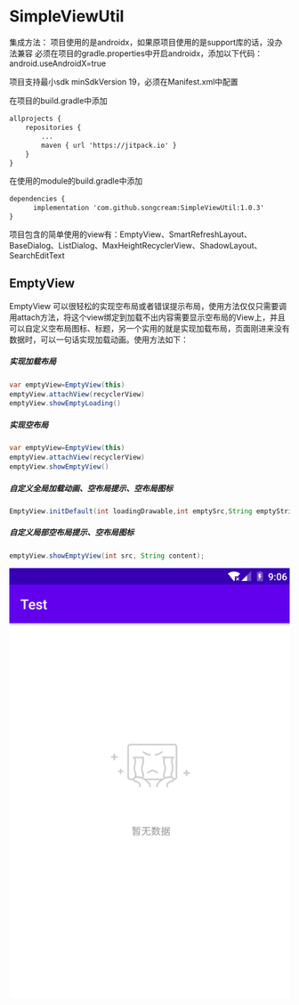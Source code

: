 # SimpleViewUtil
集成方法：
项目使用的是androidx，如果原项目使用的是support库的话，没办法兼容
必须在项目的gradle.properties中开启androidx，添加以下代码：
android.useAndroidX=true

项目支持最小sdk minSdkVersion 19，必须在Manifest.xml中配置

在项目的build.gradle中添加
```
allprojects {
	repositories {
		...
		maven { url 'https://jitpack.io' }
	}
}
```

在使用的module的build.gradle中添加
```
dependencies {
	  implementation 'com.github.songcream:SimpleViewUtil:1.0.3'
}
```

项目包含的简单使用的view有：EmptyView、SmartRefreshLayout、BaseDialog、ListDialog、MaxHeightRecyclerView、ShadowLayout、SearchEditText
## EmptyView
EmptyView 可以很轻松的实现空布局或者错误提示布局，使用方法仅仅只需要调用attach方法，将这个view绑定到加载不出内容需要显示空布局的View上，并且可以自定义空布局图标、标题，另一个实用的就是实现加载布局，页面刚进来没有数据时，可以一句话实现加载动画。使用方法如下：
##### 实现加载布局
```java
var emptyView=EmptyView(this)
emptyView.attachView(recyclerView)
emptyView.showEmptyLoading()
```

##### 实现空布局
```java
var emptyView=EmptyView(this)
emptyView.attachView(recyclerView)
emptyView.showEmptyView()
```
##### 自定义全局加载动画、空布局提示、空布局图标
```java
EmptyView.initDefault(int loadingDrawable,int emptySrc,String emptyString,int errorSrc)
```
##### 自定义局部空布局提示、空布局图标
```java
emptyView.showEmptyView(int src, String content);
```
![image](https://github.com/songcream/SimpleViewUtil/blob/master/app/pic/Snipaste_2020-05-10_17-06-19.png)
